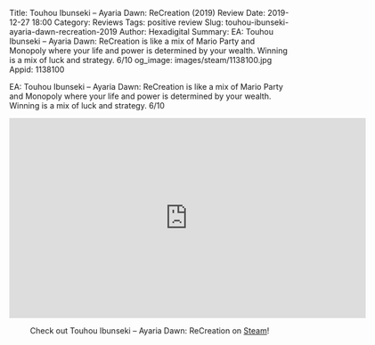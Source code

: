 Title: Touhou Ibunseki – Ayaria Dawn: ReCreation (2019) Review
Date: 2019-12-27 18:00
Category: Reviews
Tags: positive review
Slug: touhou-ibunseki-ayaria-dawn-recreation-2019
Author: Hexadigital
Summary: EA: Touhou Ibunseki – Ayaria Dawn: ReCreation is like a mix of Mario Party and Monopoly where your life and power is determined by your wealth. Winning is a mix of luck and strategy. 6/10
og_image: images/steam/1138100.jpg
Appid: 1138100

EA: Touhou Ibunseki – Ayaria Dawn: ReCreation is like a mix of Mario Party and Monopoly where your life and power is determined by your wealth. Winning is a mix of luck and strategy. 6/10

<center><iframe src="https://www.youtube.com/embed/JMtQEuO8I_g?feature=oembed" allow="accelerometer; autoplay; encrypted-media; gyroscope; picture-in-picture" width="640" height="360" frameborder="0"></iframe>

Check out Touhou Ibunseki – Ayaria Dawn: ReCreation on [Steam](https://store.steampowered.com/app/1138100/?curator_clanid=34633900)!</center>
